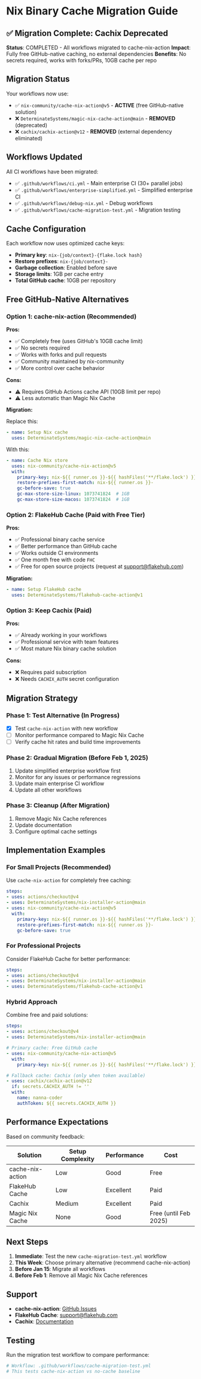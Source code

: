 # Nix Binary Cache Migration Guide

## ✅ Migration Complete: Cachix Deprecated

**Status**: COMPLETED - All workflows migrated to cache-nix-action
**Impact**: Fully free GitHub-native caching, no external dependencies
**Benefits**: No secrets required, works with forks/PRs, 10GB cache per repo

## Migration Status

Your workflows now use:
- ✅ `nix-community/cache-nix-action@v5` - **ACTIVE** (free GitHub-native solution)
- ❌ `DeterminateSystems/magic-nix-cache-action@main` - **REMOVED** (deprecated)
- ❌ `cachix/cachix-action@v12` - **REMOVED** (external dependency eliminated)

## Workflows Updated

All CI workflows have been migrated:
- ✅ `.github/workflows/ci.yml` - Main enterprise CI (30+ parallel jobs)
- ✅ `.github/workflows/enterprise-simplified.yml` - Simplified enterprise CI
- ✅ `.github/workflows/debug-nix.yml` - Debug workflows
- ✅ `.github/workflows/cache-migration-test.yml` - Migration testing

## Cache Configuration

Each workflow now uses optimized cache keys:
- **Primary key**: `nix-{job/context}-{flake.lock hash}`
- **Restore prefixes**: `nix-{job/context}-`
- **Garbage collection**: Enabled before save
- **Storage limits**: 1GB per cache entry
- **Total GitHub cache**: 10GB per repository

## Free GitHub-Native Alternatives

### Option 1: cache-nix-action (Recommended)

**Pros:**
- ✅ Completely free (uses GitHub's 10GB cache limit)
- ✅ No secrets required
- ✅ Works with forks and pull requests
- ✅ Community maintained by nix-community
- ✅ More control over cache behavior

**Cons:**
- ⚠️ Requires GitHub Actions cache API (10GB limit per repo)
- ⚠️ Less automatic than Magic Nix Cache

**Migration:**

Replace this:
```yaml
- name: Setup Nix cache
  uses: DeterminateSystems/magic-nix-cache-action@main
```

With this:
```yaml
- name: Cache Nix store
  uses: nix-community/cache-nix-action@v5
  with:
    primary-key: nix-${{ runner.os }}-${{ hashFiles('**/flake.lock') }}
    restore-prefixes-first-match: nix-${{ runner.os }}-
    gc-before-save: true
    gc-max-store-size-linux: 1073741824  # 1GB
    gc-max-store-size-macos: 1073741824  # 1GB
```

### Option 2: FlakeHub Cache (Paid with Free Tier)

**Pros:**
- ✅ Professional binary cache service
- ✅ Better performance than GitHub cache
- ✅ Works outside CI environments
- ✅ One month free with code `FHC`
- ✅ Free for open source projects (request at support@flakehub.com)

**Migration:**
```yaml
- name: Setup FlakeHub cache
  uses: DeterminateSystems/flakehub-cache-action@v1
```

### Option 3: Keep Cachix (Paid)

**Pros:**
- ✅ Already working in your workflows
- ✅ Professional service with team features
- ✅ Most mature Nix binary cache solution

**Cons:**
- ❌ Requires paid subscription
- ❌ Needs `CACHIX_AUTH` secret configuration

## Migration Strategy

### Phase 1: Test Alternative (In Progress)
- [x] Test `cache-nix-action` with new workflow
- [ ] Monitor performance compared to Magic Nix Cache
- [ ] Verify cache hit rates and build time improvements

### Phase 2: Gradual Migration (Before Feb 1, 2025)
1. Update simplified enterprise workflow first
2. Monitor for any issues or performance regressions
3. Update main enterprise CI workflow
4. Update all other workflows

### Phase 3: Cleanup (After Migration)
1. Remove Magic Nix Cache references
2. Update documentation
3. Configure optimal cache settings

## Implementation Examples

### For Small Projects (Recommended)
Use `cache-nix-action` for completely free caching:

```yaml
steps:
- uses: actions/checkout@v4
- uses: DeterminateSystems/nix-installer-action@main
- uses: nix-community/cache-nix-action@v5
  with:
    primary-key: nix-${{ runner.os }}-${{ hashFiles('**/flake.lock') }}
    restore-prefixes-first-match: nix-${{ runner.os }}-
    gc-before-save: true
```

### For Professional Projects
Consider FlakeHub Cache for better performance:

```yaml
steps:
- uses: actions/checkout@v4
- uses: DeterminateSystems/nix-installer-action@main
- uses: DeterminateSystems/flakehub-cache-action@v1
```

### Hybrid Approach
Combine free and paid solutions:

```yaml
steps:
- uses: actions/checkout@v4
- uses: DeterminateSystems/nix-installer-action@main

# Primary cache: Free GitHub cache
- uses: nix-community/cache-nix-action@v5
  with:
    primary-key: nix-${{ runner.os }}-${{ hashFiles('**/flake.lock') }}

# Fallback cache: Cachix (only when token available)
- uses: cachix/cachix-action@v12
  if: secrets.CACHIX_AUTH != ''
  with:
    name: nanna-coder
    authToken: ${{ secrets.CACHIX_AUTH }}
```

## Performance Expectations

Based on community feedback:

| Solution | Setup Complexity | Performance | Cost |
|----------|------------------|-------------|------|
| cache-nix-action | Low | Good | Free |
| FlakeHub Cache | Low | Excellent | Paid |
| Cachix | Medium | Excellent | Paid |
| Magic Nix Cache | None | Good | Free (until Feb 2025) |

## Next Steps

1. **Immediate**: Test the new `cache-migration-test.yml` workflow
2. **This Week**: Choose primary alternative (recommend cache-nix-action)
3. **Before Jan 15**: Migrate all workflows
4. **Before Feb 1**: Remove all Magic Nix Cache references

## Support

- **cache-nix-action**: [GitHub Issues](https://github.com/nix-community/cache-nix-action/issues)
- **FlakeHub Cache**: support@flakehub.com
- **Cachix**: [Documentation](https://docs.cachix.org/)

## Testing

Run the migration test workflow to compare performance:
```bash
# Workflow: .github/workflows/cache-migration-test.yml
# This tests cache-nix-action vs no-cache baseline
```
